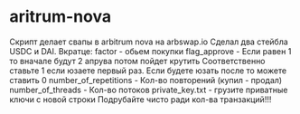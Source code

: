 # aritrum-nova

Скрипт делает свапы в arbitrum nova на arbswap.io Сделал два стейбла USDC и DAI. Вкратце: factor - обьем покупки flag_approve - Если равен 1 то вначале будут 2 апрува потом пойдет крутить Соответственно ставьте 1 если юзаете первый раз. Если будете юзать после то можете ставить 0 number_of_repetitions - Кол-во повторений (купил - продал) number_of_threads - Кол-во потоков private_key.txt - грузите приватные ключи с новой строки Подрубайте чисто ради кол-ва транзакций!!!
